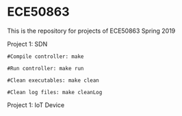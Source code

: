 # ECE50863


This is the repository for projects of ECE50863 Spring 2019

Project 1: SDN

	#Compile controller: make
	
	#Run controller: make run 
	
	#Clean executables: make clean 
	
	#Clean log files: make cleanLog 
	
Project 1: IoT Device
